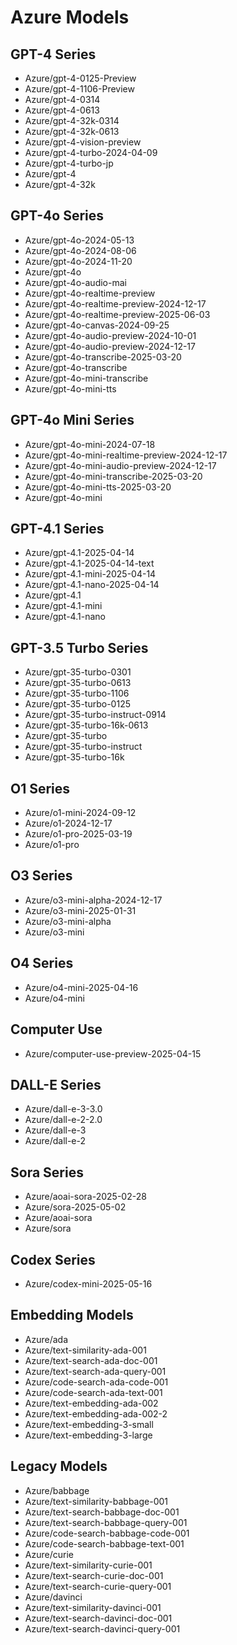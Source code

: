 # Azure Models

## GPT-4 Series

- Azure/gpt-4-0125-Preview
- Azure/gpt-4-1106-Preview
- Azure/gpt-4-0314
- Azure/gpt-4-0613
- Azure/gpt-4-32k-0314
- Azure/gpt-4-32k-0613
- Azure/gpt-4-vision-preview
- Azure/gpt-4-turbo-2024-04-09
- Azure/gpt-4-turbo-jp
- Azure/gpt-4
- Azure/gpt-4-32k

## GPT-4o Series

- Azure/gpt-4o-2024-05-13
- Azure/gpt-4o-2024-08-06
- Azure/gpt-4o-2024-11-20
- Azure/gpt-4o
- Azure/gpt-4o-audio-mai
- Azure/gpt-4o-realtime-preview
- Azure/gpt-4o-realtime-preview-2024-12-17
- Azure/gpt-4o-realtime-preview-2025-06-03
- Azure/gpt-4o-canvas-2024-09-25
- Azure/gpt-4o-audio-preview-2024-10-01
- Azure/gpt-4o-audio-preview-2024-12-17
- Azure/gpt-4o-transcribe-2025-03-20
- Azure/gpt-4o-transcribe
- Azure/gpt-4o-mini-transcribe
- Azure/gpt-4o-mini-tts

## GPT-4o Mini Series

- Azure/gpt-4o-mini-2024-07-18
- Azure/gpt-4o-mini-realtime-preview-2024-12-17
- Azure/gpt-4o-mini-audio-preview-2024-12-17
- Azure/gpt-4o-mini-transcribe-2025-03-20
- Azure/gpt-4o-mini-tts-2025-03-20
- Azure/gpt-4o-mini

## GPT-4.1 Series

- Azure/gpt-4.1-2025-04-14
- Azure/gpt-4.1-2025-04-14-text
- Azure/gpt-4.1-mini-2025-04-14
- Azure/gpt-4.1-nano-2025-04-14
- Azure/gpt-4.1
- Azure/gpt-4.1-mini
- Azure/gpt-4.1-nano

## GPT-3.5 Turbo Series

- Azure/gpt-35-turbo-0301
- Azure/gpt-35-turbo-0613
- Azure/gpt-35-turbo-1106
- Azure/gpt-35-turbo-0125
- Azure/gpt-35-turbo-instruct-0914
- Azure/gpt-35-turbo-16k-0613
- Azure/gpt-35-turbo
- Azure/gpt-35-turbo-instruct
- Azure/gpt-35-turbo-16k

## O1 Series

- Azure/o1-mini-2024-09-12
- Azure/o1-2024-12-17
- Azure/o1-pro-2025-03-19
- Azure/o1-pro

## O3 Series

- Azure/o3-mini-alpha-2024-12-17
- Azure/o3-mini-2025-01-31
- Azure/o3-mini-alpha
- Azure/o3-mini

## O4 Series

- Azure/o4-mini-2025-04-16
- Azure/o4-mini

## Computer Use

- Azure/computer-use-preview-2025-04-15

## DALL-E Series

- Azure/dall-e-3-3.0
- Azure/dall-e-2-2.0
- Azure/dall-e-3
- Azure/dall-e-2

## Sora Series

- Azure/aoai-sora-2025-02-28
- Azure/sora-2025-05-02
- Azure/aoai-sora
- Azure/sora

## Codex Series

- Azure/codex-mini-2025-05-16

## Embedding Models

- Azure/ada
- Azure/text-similarity-ada-001
- Azure/text-search-ada-doc-001
- Azure/text-search-ada-query-001
- Azure/code-search-ada-code-001
- Azure/code-search-ada-text-001
- Azure/text-embedding-ada-002
- Azure/text-embedding-ada-002-2
- Azure/text-embedding-3-small
- Azure/text-embedding-3-large

## Legacy Models

- Azure/babbage
- Azure/text-similarity-babbage-001
- Azure/text-search-babbage-doc-001
- Azure/text-search-babbage-query-001
- Azure/code-search-babbage-code-001
- Azure/code-search-babbage-text-001
- Azure/curie
- Azure/text-similarity-curie-001
- Azure/text-search-curie-doc-001
- Azure/text-search-curie-query-001
- Azure/davinci
- Azure/text-similarity-davinci-001
- Azure/text-search-davinci-doc-001
- Azure/text-search-davinci-query-001

